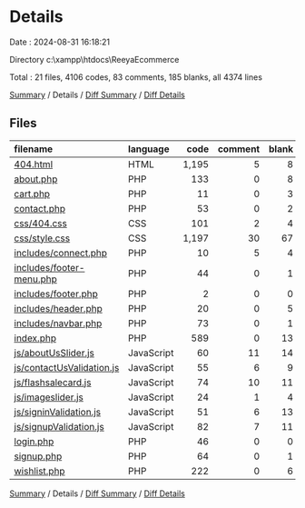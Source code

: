 # Details

Date : 2024-08-31 16:18:21

Directory c:\\xampp\\htdocs\\ReeyaEcommerce

Total : 21 files,  4106 codes, 83 comments, 185 blanks, all 4374 lines

[Summary](results.md) / Details / [Diff Summary](diff.md) / [Diff Details](diff-details.md)

## Files
| filename | language | code | comment | blank | total |
| :--- | :--- | ---: | ---: | ---: | ---: |
| [404.html](/404.html) | HTML | 1,195 | 5 | 8 | 1,208 |
| [about.php](/about.php) | PHP | 133 | 0 | 8 | 141 |
| [cart.php](/cart.php) | PHP | 11 | 0 | 3 | 14 |
| [contact.php](/contact.php) | PHP | 53 | 0 | 2 | 55 |
| [css/404.css](/css/404.css) | CSS | 101 | 2 | 4 | 107 |
| [css/style.css](/css/style.css) | CSS | 1,197 | 30 | 67 | 1,294 |
| [includes/connect.php](/includes/connect.php) | PHP | 10 | 5 | 4 | 19 |
| [includes/footer-menu.php](/includes/footer-menu.php) | PHP | 44 | 0 | 1 | 45 |
| [includes/footer.php](/includes/footer.php) | PHP | 2 | 0 | 0 | 2 |
| [includes/header.php](/includes/header.php) | PHP | 20 | 0 | 5 | 25 |
| [includes/navbar.php](/includes/navbar.php) | PHP | 73 | 0 | 1 | 74 |
| [index.php](/index.php) | PHP | 589 | 0 | 13 | 602 |
| [js/aboutUsSlider.js](/js/aboutUsSlider.js) | JavaScript | 60 | 11 | 14 | 85 |
| [js/contactUsValidation.js](/js/contactUsValidation.js) | JavaScript | 55 | 6 | 9 | 70 |
| [js/flashsalecard.js](/js/flashsalecard.js) | JavaScript | 74 | 10 | 11 | 95 |
| [js/imageslider.js](/js/imageslider.js) | JavaScript | 24 | 1 | 4 | 29 |
| [js/signinValidation.js](/js/signinValidation.js) | JavaScript | 51 | 6 | 13 | 70 |
| [js/signupValidation.js](/js/signupValidation.js) | JavaScript | 82 | 7 | 11 | 100 |
| [login.php](/login.php) | PHP | 46 | 0 | 0 | 46 |
| [signup.php](/signup.php) | PHP | 64 | 0 | 1 | 65 |
| [wishlist.php](/wishlist.php) | PHP | 222 | 0 | 6 | 228 |

[Summary](results.md) / Details / [Diff Summary](diff.md) / [Diff Details](diff-details.md)